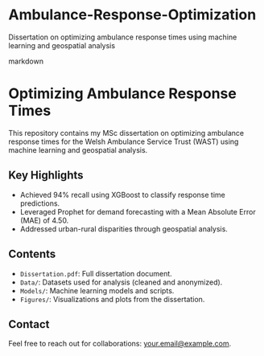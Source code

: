 # Ambulance-Response-Optimization
Dissertation on optimizing ambulance response times using machine learning and geospatial analysis

markdown

# Optimizing Ambulance Response Times
This repository contains my MSc dissertation on optimizing ambulance response times for the Welsh Ambulance Service Trust (WAST) using machine learning and geospatial analysis.

## Key Highlights
- Achieved 94% recall using XGBoost to classify response time predictions.
- Leveraged Prophet for demand forecasting with a Mean Absolute Error (MAE) of 4.50.
- Addressed urban-rural disparities through geospatial analysis.

## Contents
- `Dissertation.pdf`: Full dissertation document.
- `Data/`: Datasets used for analysis (cleaned and anonymized).
- `Models/`: Machine learning models and scripts.
- `Figures/`: Visualizations and plots from the dissertation.

## Contact
Feel free to reach out for collaborations: [your.email@example.com](mailto:your.email@example.com).
